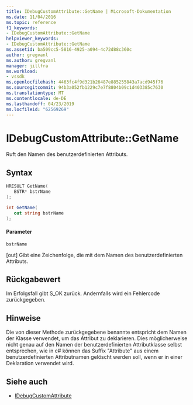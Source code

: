 ```yaml
---
title: IDebugCustomAttribute::GetName | Microsoft-Dokumentation
ms.date: 11/04/2016
ms.topic: reference
f1_keywords:
- IDebugCustomAttribute::GetName
helpviewer_keywords:
- IDebugCustomAttribute::GetName
ms.assetid: ba509cc5-5816-4925-a094-4c72d88c360c
author: gregvanl
ms.author: gregvanl
manager: jillfra
ms.workload:
- vssdk
ms.openlocfilehash: 4463fc4f9d321b26487e885255843a7acd945f76
ms.sourcegitcommit: 94b3a052fb1229c7e7f8804b09c1d403385c7630
ms.translationtype: MT
ms.contentlocale: de-DE
ms.lasthandoff: 04/23/2019
ms.locfileid: "62569269"
---
```

# <a name="idebugcustomattributegetname"></a>IDebugCustomAttribute::GetName
Ruft den Namen des benutzerdefinierten Attributs.

## <a name="syntax"></a>Syntax

```cpp
HRESULT GetName( 
   BSTR* bstrName
);
```

```csharp
int GetName(
   out string bstrName
);
```

#### <a name="parameters"></a>Parameter
 `bstrName`

 [out] Gibt eine Zeichenfolge, die mit dem Namen des benutzerdefinierten Attributs.

## <a name="return-value"></a>Rückgabewert
 Im Erfolgsfall gibt S_OK zurück. Andernfalls wird ein Fehlercode zurückgegeben.

## <a name="remarks"></a>Hinweise
 Die von dieser Methode zurückgegebene benannte entspricht dem Namen der Klasse verwendet, um das Attribut zu deklarieren. Dies möglicherweise nicht genau auf den Namen der benutzerdefinierten Attributklasse selbst entsprechen, wie in c# können das Suffix "Attribute" aus einem benutzerdefinierten Attributnamen gelöscht werden soll, wenn er in einer Deklaration verwendet wird.

## <a name="see-also"></a>Siehe auch
- [IDebugCustomAttribute](../../../extensibility/debugger/reference/idebugcustomattribute.md)